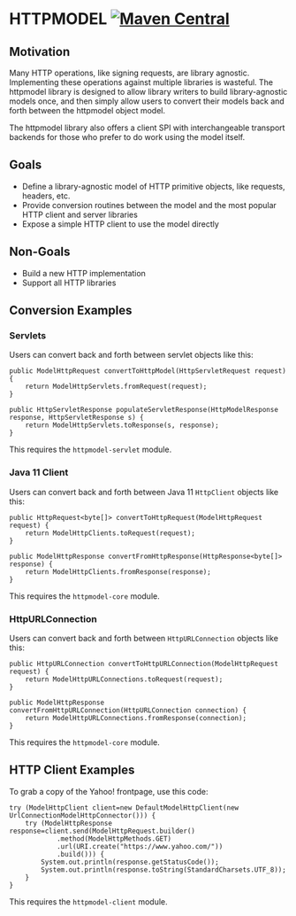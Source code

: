 # HTTPMODEL [![Maven Central](https://maven-badges.herokuapp.com/maven-central/com.sigpwned/httpmodel-core/badge.svg)](https://maven-badges.herokuapp.com/maven-central/com.sigpwned/httpmodel-core)

## Motivation

Many HTTP operations, like signing requests, are library agnostic. Implementing these operations against multiple libraries is wasteful. The httpmodel library is designed to allow library writers to build library-agnostic models once, and then simply allow users to convert their models back and forth between the httpmodel object model.

The httpmodel library also offers a client SPI with interchangeable transport backends for those who prefer to do work using the model itself.

## Goals

* Define a library-agnostic model of HTTP primitive objects, like requests, headers, etc.
* Provide conversion routines between the model and the most popular HTTP client and server libraries
* Expose a simple HTTP client to use the model directly

## Non-Goals

* Build a new HTTP implementation
* Support all HTTP libraries

## Conversion Examples

### Servlets

Users can convert back and forth between servlet objects like this:

    public ModelHttpRequest convertToHttpModel(HttpServletRequest request) {
        return ModelHttpServlets.fromRequest(request);
    }

    public HttpServletResponse populateServletResponse(HttpModelResponse response, HttpServletResponse s) {
        return ModelHttpServlets.toResponse(s, response);
    }

This requires the `httpmodel-servlet` module.

### Java 11 Client

Users can convert back and forth between Java 11 `HttpClient` objects like this:

    public HttpRequest<byte[]> convertToHttpRequest(ModelHttpRequest request) {
        return ModelHttpClients.toRequest(request);
    }

    public ModelHttpResponse convertFromHttpResponse(HttpResponse<byte[]> response) {
        return ModelHttpClients.fromResponse(response);
    }

This requires the `httpmodel-core` module.

### HttpURLConnection

Users can convert back and forth between `HttpURLConnection` objects like this:

    public HttpURLConnection convertToHttpURLConnection(ModelHttpRequest request) {
        return ModelHttpURLConnections.toRequest(request);
    }

    public ModelHttpResponse convertFromHttpURLConnection(HttpURLConnection connection) {
        return ModelHttpURLConnections.fromResponse(connection);
    }

This requires the `httpmodel-core` module.

## HTTP Client Examples

To grab a copy of the Yahoo! frontpage, use this code:

    try (ModelHttpClient client=new DefaultModelHttpClient(new UrlConnectionModelHttpConnector())) {
        try (ModelHttpResponse response=client.send(ModelHttpRequest.builder()
                .method(ModelHttpMethods.GET)
                .url(URI.create("https://www.yahoo.com/"))
                .build())) {
            System.out.println(response.getStatusCode());
            System.out.println(response.toString(StandardCharsets.UTF_8));
        }
    }

This requires the `httpmodel-client` module.
